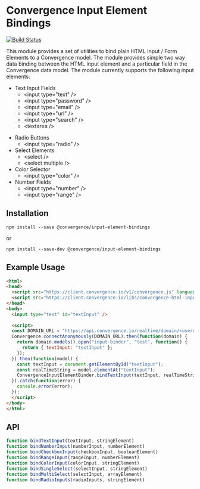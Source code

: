 # Convergence Input Element Bindings
[![Build Status](https://travis-ci.org/convergencelabs/input-element-bindings.svg?branch=master)](https://travis-ci.org/convergencelabs/input-element-bindings)

This module provides a set of utilities to bind plain HTML Input / Form Elements to a Convergence model. The module provides simple two way data binding between the HTML input element and a particular field in the Convergence data model. The module currently supports the following input elements:

* Text Input Fields
  * &lt;input type="text" /&gt;
  * &lt;input type="password" /&gt;
  * &lt;input type="email" /&gt;
  - &lt;input type="url" /&gt;
  - &lt;input type="search" /&gt;
  - &lt;textarea /&gt;
- Radio Buttons
  - &lt;input type="radio" /&gt;
- Select Elements
  - &lt;select /&gt;
  - &lt;select multiple /&gt; 
- Color Selector
  - &lt;input type="color" /&gt;
- Number Fields
  - &lt;input type="number" /&gt;
  - &lt;input type="range" /&gt;

## Installation
```npm install --save @convergence/input-element-bindings```

or

```npm install --save-dev @convergence/input-element-bindings```

## Example Usage

```html
<html>
<head>
  <script src="https://client.convergence.io/v1/convergence.js" language="JavaScript" />
  <script src="https://client.convergence.io/libs/convergence-html-input-bindings.js" language="JavaScript" />
</head>
<body>
  <input type="text" id="textInput" />
  
  <script>
  const DOMAIN_URL = "https://api.convergence.io/realtime/domain/<username>/<domain-id>";
  Convergence.connectAnonymously(DOMAIN_URL).then(function(domain) {
    return domain.models().open("input-binder", "test", function() {
      return { textInput: "textInput" };
    });
  }).then(function(model) {
    const textInput = document.getElementById("textInput");
    const realTimeString = model.elementAt("textInput");
    ConvergenceInputElementBinder.bindTextInput(textInput, realTimeString);
  }).catch(function(error) {
    console.error(error);
  });
  </script>
</body>
</html>
```

## API
```javascript
function bindTextInput(textInput, stringElement)
function bindNumberInput(numberInput, numberElement)
function bindCheckboxInput(checkboxInput, booleanElement)
function bindRangeInput(rangeInput, numberElement)
function bindColorInput(colorInput, stringElement)
function bindSingleSelect(selectInput, stringElement)
function bindMultiSelect(selectInput, arrayElement)
function bindRadioInputs(radioInputs, stringElement)
```